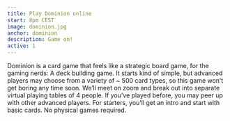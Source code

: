 ```yaml
---
title: Play Dominion online
start: 8pm CEST
image: dominion.jpg
anchor: dominion
description: Game on! 
active: 1
---
```


Dominion is a card game that feels like a strategic board game, for the gaming nerds: A deck building game. It starts kind of simple, but advanced players may choose from a variety of ~ 500 card types, so this game won’t get boring any time soon. We’ll meet on zoom and break out into separate virtual playing tables of 4 people. If you’ve played before, you may peer up with other advanced players. For starters, you’ll get an intro and start with basic cards. No physical games required.
